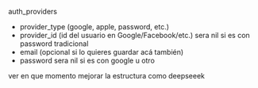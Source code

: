 auth_providers

- provider_type (google, apple, password, etc.)
- provider_id (id del usuario en Google/Facebook/etc.) sera nil si es con password tradicional
- email (opcional si lo quieres guardar acá también)
- password sera nil si es con google u otro

ver en que momento mejorar la estructura como deepseeek